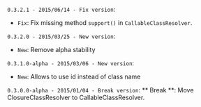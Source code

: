`0.3.2.1 - 2015/06/14 - Fix version`:
* `Fix`: Fix missing method `support()` in `CallableClassResolver`. 

`0.3.2.0 - 2015/03/25 - New version`:
* `New`: Remove alpha stability 

`0.3.1.0-alpha - 2015/03/06 - New version`:
* `New`: Allows to use id instead of class name

`0.3.0.0-alpha - 2015/01/04 - Break version`:
** Break **: Move ClosureClassResolver to CallableClassResolver.

